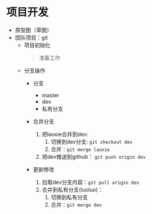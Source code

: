# 项目开发

* 原型图（草图）
* 团队项目：git
    * 项目初始化
        > 准备工作
    * 分支操作
        * 分支
            * master
            * dev
            * 私有分支
        * 合并分支
            1. 把laoxie合并到dev: 
                1. 切换到dev分支: `git checkout dev`
                2. 合并：`git merge laoxie`
            2. 把dev推送到github： `git push origin dev`

        * 更新修改
            1. 拉取dev分支内容：`git pull origin dev`
            2. 合并到私有分支(luoluo)：
                1. 切换到私有分支
                2. 合并：`git merge dev`